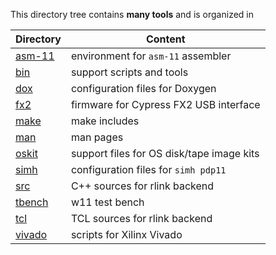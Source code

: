 This directory tree contains **many tools** and is organized in

| Directory | Content |
| --------- | ------- |
| [asm-11](asm-11) | environment for `asm-11` assembler |
| [bin](bin)       | support scripts and tools |
| [dox](dox)       | configuration files for Doxygen |
| [fx2](fx2)       | firmware for Cypress FX2 USB interface |
| [make](make)     | make includes |
| [man](man)       | man pages |
| [oskit](oskit)   | support files for OS disk/tape image kits |
| [simh](simh)     | configuration files for `simh pdp11` |
| [src](src)       | C++ sources for rlink backend |
| [tbench](tbench) | w11 test bench |
| [tcl](tcl)       | TCL sources for rlink backend |
| [vivado](vivado) | scripts for Xilinx Vivado |
